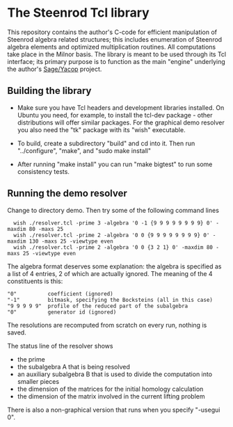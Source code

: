 # The Steenrod Tcl library

This repository contains the author's C-code for efficient manipulation
of Steenrod algebra related structures; this includes enumeration of Steenrod
algebra elements and optimized multiplication routines. All computations
take place in the Milnor basis. The library is meant to be used through its
Tcl interface; its primary purpose is to function as the main "engine"
underlying the author's [Sage/Yacop](https://github.com/cnassau/yacop-sage) project.

## Building the library

* Make sure you have Tcl headers and development libraries installed. On Ubuntu
you need, for example, to install the tcl-dev package - other distributions will
offer similar packages. For the graphical demo resolver you also need the "tk"
package with its "wish" executable.

* To build, create a subdirectory "build" and cd into it. Then run "../configure", "make", and "sudo make install"

* After running "make install" you can run "make bigtest" to run some consistency tests.

## Running the demo resolver

Change to directory demo. Then try some of the following command lines

```
  wish ./resolver.tcl -prime 3 -algebra '0 -1 {9 9 9 9 9 9 9 9} 0' -maxdim 80 -maxs 25
  wish ./resolver.tcl -prime 2 -algebra '0 0 {9 9 9 9 9 9 9 9} 0' -maxdim 130 -maxs 25 -viewtype even
  wish ./resolver.tcl -prime 2 -algebra '0 0 {3 2 1} 0' -maxdim 80 -maxs 25 -viewtype even
```

The algebra format deserves some explanation: the algebra is specified as
a list of 4 entries, 2 of which are actually ignored. The meaning of the 4 constituents
is this:

    "0"          coefficient (ignored)
    "-1"         bitmask, specifying the Bocksteins (all in this case)
    "9 9 9 9 9"  profile of the reduced part of the subalgebra     
    "0"          generator id (ignored)

The resolutions are recomputed from scratch on every run, nothing is saved.

The status line of the resolver shows
  - the prime
  - the subalgebra A that is being resolved
  - an auxiliary subalgebra B that is used to divide the computation into smaller pieces 
  - the dimension of the matrices for the initial homology calculation
  - the dimension of the matrix involved in the current lifting problem

There is also a non-graphical version that runs when you specify "-usegui 0".
